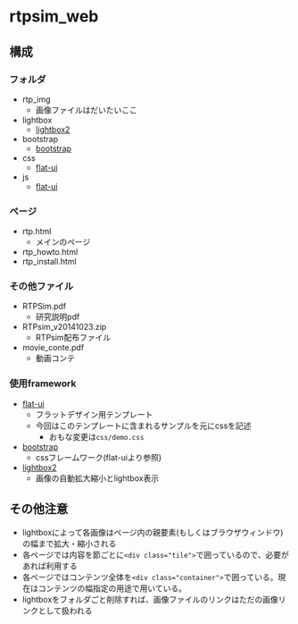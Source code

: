 rtpsim_web
=========


構成
---

### フォルダ
* rtp_img
	* 画像ファイルはだいたいここ
* lightbox
	*  [lightbox2](http://lokeshdhakar.com/projects/lightbox2/)
* bootstrap
	* [bootstrap](http://getbootstrap.com)
* css
	* [flat-ui](http://designmodo.github.io/Flat-UI/)
* js
	* [flat-ui](http://designmodo.github.io/Flat-UI/)

### ページ
* rtp.html
	* メインのページ
* rtp_howto.html
* rtp_install.html

### その他ファイル
* RTPSim.pdf
	* 研究説明pdf
* RTPsim_v20141023.zip
	* RTPsim配布ファイル
* movie_conte.pdf
	* 動画コンテ

### 使用framework
* [flat-ui](http://designmodo.github.io/Flat-UI/)
	* フラットデザイン用テンプレート
	* 今回はこのテンプレートに含まれるサンプルを元にcssを記述
		* おもな変更は`css/demo.css`
* [bootstrap](http://getbootstrap.com)
	* cssフレームワーク(flat-uiより参照)
* [lightbox2](http://lokeshdhakar.com/projects/lightbox2/)
	* 画像の自動拡大縮小とlightbox表示

その他注意
--------

* lightboxによって各画像はページ内の親要素(もしくはブラウザウィンドウ)の幅まで拡大・縮小される
* 各ページでは内容を節ごとに`<div class="tile">`で囲っているので、必要があれば利用する
* 各ページではコンテンツ全体を`<div class="container">`で囲っている。現在はコンテンツの幅指定の用途で用いている。
* lightboxをフォルダごと削除すれば、画像ファイルのリンクはただの画像リンクとして扱われる


